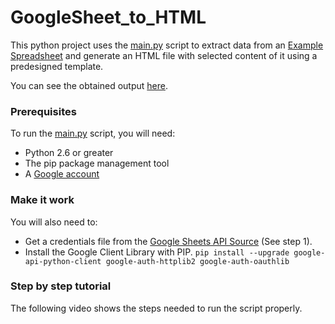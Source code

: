# GoogleSheet_to_HTML
This python project uses the [main.py](https://github.com/ronaldff96/GoogleSheet_to_HTML/blob/main/main.py "main.py") script to extract data from an [Example Spreadsheet](https://docs.google.com/spreadsheets/d/1BxiMVs0XRA5nFMdKvBdBZjgmUUqptlbs74OgvE2upms "Example Spreadsheet") and generate an HTML file with selected content of it using a predesigned template.

You can see the obtained output [here](https://ronaldff.com/python/GoogleSheet_to_HTML/Output "here"). 

### Prerequisites

To run the [main.py](https://github.com/ronaldff96/GoogleSheet_to_HTML/blob/main/main.py "main.py") script, you will need:

- Python 2.6 or greater
- The pip package management tool
- A [Google account](https://www.google.com/account/about/ "Google account")

### Make it work
You will also need to:
- Get a credentials file from the [Google Sheets API Source](https://developers.google.com/sheets/api/quickstart/python#step_1_turn_on_the "Google Sheets API Source") (See step 1).
- Install the Google Client Library with PIP.
	`pip install --upgrade google-api-python-client google-auth-httplib2 google-auth-oauthlib`


### Step by step tutorial
The following video shows the steps needed to run the script properly.
